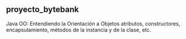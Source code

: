 ## proyecto_bytebank

Java OO: Entendiendo la Orientación a Objetos
atributos, constructores, encapsulamiento, métodos de la instancia y de la clase, etc.
